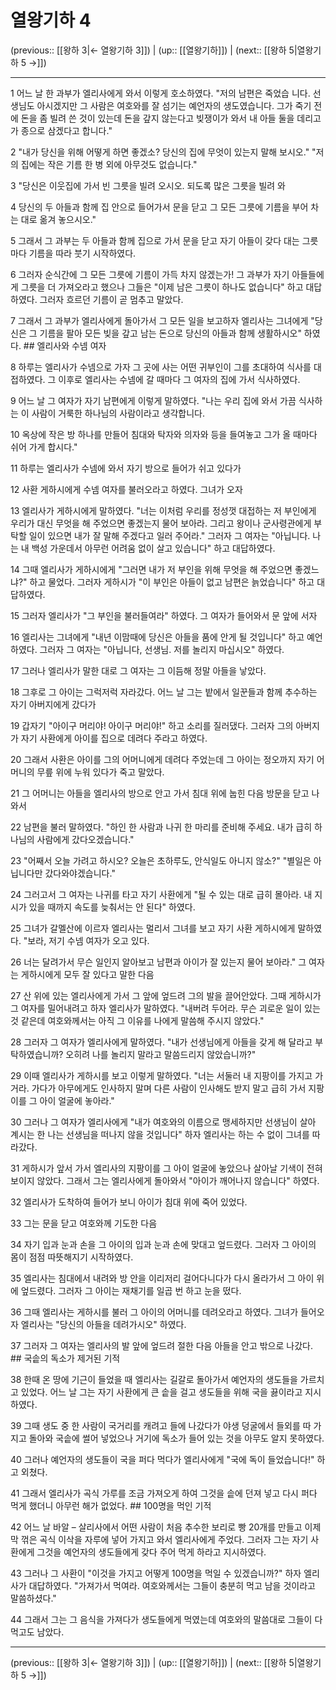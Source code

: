 # 열왕기하 4

(previous:: [[왕하 3|← 열왕기하 3]]) | (up:: [[열왕기하]]) | (next:: [[왕하 5|열왕기하 5 →]])

***




1 
어느 날 한 과부가 엘리사에게 와서 이렇게 호소하였다. "저의 남편은 죽었습 니다. 선생님도 아시겠지만 그 사람은 여호와를 잘 섬기는 예언자의 생도였습니다. 그가 죽기 전에 돈을 좀 빌려 쓴 것이 있는데 돈을 갚지 않는다고 빚쟁이가 와서 내 아들 둘을 데리고 가 종으로 삼겠다고 합니다." 



2 
"내가 당신을 위해 어떻게 하면 좋겠소? 당신의 집에 무엇이 있는지 말해 보시오." "저의 집에는 작은 기름 한 병 외에 아무것도 없습니다." 



3 
"당신은 이웃집에 가서 빈 그릇을 빌려 오시오. 되도록 많은 그릇을 빌려 와 



4 
당신의 두 아들과 함께 집 안으로 들어가서 문을 닫고 그 모든 그릇에 기름을 부어 차는 대로 옮겨 놓으시오." 



5 
그래서 그 과부는 두 아들과 함께 집으로 가서 문을 닫고 자기 아들이 갖다 대는 그릇마다 기름을 따라 붓기 시작하였다. 



6 
그러자 순식간에 그 모든 그릇에 기름이 가득 차지 않겠는가! 그 과부가 자기 아들들에게 그릇을 더 가져오라고 했으나 그들은 "이제 남은 그릇이 하나도 없습니다" 하고 대답하였다. 그러자 흐르던 기름이 곧 멈추고 말았다. 



7 
그래서 그 과부가 엘리사에게 돌아가서 그 모든 일을 보고하자 엘리사는 그녀에게 "당신은 그 기름을 팔아 모든 빚을 갚고 남는 돈으로 당신의 아들과 함께 생활하시오" 하였다. ## 엘리사와 수넴 여자 



8 
하루는 엘리사가 수넴으로 가자 그 곳에 사는 어떤 귀부인이 그를 초대하여 식사를 대접하였다. 그 이후로 엘리사는 수넴에 갈 때마다 그 여자의 집에 가서 식사하였다. 



9 
어느 날 그 여자가 자기 남편에게 이렇게 말하였다. "나는 우리 집에 와서 가끔 식사하는 이 사람이 거룩한 하나님의 사람이라고 생각합니다. 



10 
옥상에 작은 방 하나를 만들어 침대와 탁자와 의자와 등을 들여놓고 그가 올 때마다 쉬어 가게 합시다." 



11 
하루는 엘리사가 수넴에 와서 자기 방으로 들어가 쉬고 있다가 



12 
사환 게하시에게 수넴 여자를 불러오라고 하였다. 그녀가 오자 



13 
엘리사가 게하시에게 말하였다. "너는 이처럼 우리를 정성껏 대접하는 저 부인에게 우리가 대신 무엇을 해 주었으면 좋겠는지 물어 보아라. 그리고 왕이나 군사령관에게 부탁할 일이 있으면 내가 잘 말해 주겠다고 일러 주어라." 그러자 그 여자는 "아닙니다. 나는 내 백성 가운데서 아무런 어려움 없이 살고 있습니다" 하고 대답하였다. 



14 
그때 엘리사가 게하시에게 "그러면 내가 저 부인을 위해 무엇을 해 주었으면 좋겠느냐?" 하고 물었다. 그러자 게하시가 "이 부인은 아들이 없고 남편은 늙었습니다" 하고 대답하였다. 



15 
그러자 엘리사가 "그 부인을 불러들여라" 하였다. 그 여자가 들어와서 문 앞에 서자 



16 
엘리사는 그녀에게 "내년 이맘때에 당신은 아들을 품에 안게 될 것입니다" 하고 예언하였다. 그러자 그 여자는 "아닙니다, 선생님. 저를 놀리지 마십시오" 하였다. 



17 
그러나 엘리사가 말한 대로 그 여자는 그 이듬해 정말 아들을 낳았다. 



18 
그후로 그 아이는 그럭저럭 자라갔다. 어느 날 그는 밭에서 일꾼들과 함께 추수하는 자기 아버지에게 갔다가 



19 
갑자기 "아이구 머리야! 아이구 머리야!" 하고 소리를 질러댔다. 그러자 그의 아버지가 자기 사환에게 아이를 집으로 데려다 주라고 하였다. 



20 
그래서 사환은 아이를 그의 어머니에게 데려다 주었는데 그 아이는 정오까지 자기 어머니의 무릎 위에 누워 있다가 죽고 말았다. 



21 
그 어머니는 아들을 엘리사의 방으로 안고 가서 침대 위에 눕힌 다음 방문을 닫고 나와서 



22 
남편을 불러 말하였다. "하인 한 사람과 나귀 한 마리를 준비해 주세요. 내가 급히 하나님의 사람에게 갔다오겠습니다." 



23 
"어째서 오늘 가려고 하시오? 오늘은 초하루도, 안식일도 아니지 않소?" "별일은 아닙니다만 갔다와야겠습니다." 



24 
그러고서 그 여자는 나귀를 타고 자기 사환에게 "될 수 있는 대로 급히 몰아라. 내 지시가 있을 때까지 속도를 늦춰서는 안 된다" 하였다. 



25 
그녀가 갈멜산에 이르자 엘리사는 멀리서 그녀를 보고 자기 사환 게하시에게 말하였다. "보라, 저기 수넴 여자가 오고 있다. 



26 
너는 달려가서 무슨 일인지 알아보고 남편과 아이가 잘 있는지 물어 보아라." 그 여자는 게하시에게 모두 잘 있다고 말한 다음 



27 
산 위에 있는 엘리사에게 가서 그 앞에 엎드려 그의 발을 끌어안았다. 그때 게하시가 그 여자를 밀어내려고 하자 엘리사가 말하였다. "내버려 두어라. 무슨 괴로운 일이 있는 것 같은데 여호와께서는 아직 그 이유를 나에게 말씀해 주시지 않았다." 



28 
그러자 그 여자가 엘리사에게 말하였다. "내가 선생님에게 아들을 갖게 해 달라고 부탁하였습니까? 오히려 나를 놀리지 말라고 말씀드리지 않았습니까?" 



29 
이때 엘리사가 게하시를 보고 이렇게 말하였다. "너는 서둘러 내 지팡이를 가지고 가거라. 가다가 아무에게도 인사하지 말며 다른 사람이 인사해도 받지 말고 급히 가서 지팡이를 그 아이 얼굴에 놓아라." 



30 
그러나 그 여자가 엘리사에게 "내가 여호와의 이름으로 맹세하지만 선생님이 살아 계시는 한 나는 선생님을 떠나지 않을 것입니다" 하자 엘리사는 하는 수 없이 그녀를 따라갔다. 



31 
게하시가 앞서 가서 엘리사의 지팡이를 그 아이 얼굴에 놓았으나 살아날 기색이 전혀 보이지 않았다. 그래서 그는 엘리사에게 돌아와서 "아이가 깨어나지 않습니다" 하였다. 



32 
엘리사가 도착하여 들어가 보니 아이가 침대 위에 죽어 있었다. 



33 
그는 문을 닫고 여호와께 기도한 다음 



34 
자기 입과 눈과 손을 그 아이의 입과 눈과 손에 맞대고 엎드렸다. 그러자 그 아이의 몸이 점점 따뜻해지기 시작하였다. 



35 
엘리사는 침대에서 내려와 방 안을 이리저리 걸어다니다가 다시 올라가서 그 아이 위에 엎드렸다. 그러자 그 아이는 재채기를 일곱 번 하고 눈을 떴다. 



36 
그때 엘리사는 게하시를 불러 그 아이의 어머니를 데려오라고 하였다. 그녀가 들어오자 엘리사는 "당신의 아들을 데려가시오" 하였다. 



37 
그러자 그 여자는 엘리사의 발 앞에 엎드려 절한 다음 아들을 안고 밖으로 나갔다. ## 국솥의 독소가 제거된 기적 



38 
한때 온 땅에 기근이 들었을 때 엘리사는 길갈로 돌아가서 예언자의 생도들을 가르치고 있었다. 어느 날 그는 자기 사환에게 큰 솥을 걸고 생도들을 위해 국을 끓이라고 지시하였다. 



39 
그때 생도 중 한 사람이 국거리를 캐려고 들에 나갔다가 야생 덩굴에서 들외를 따 가지고 돌아와 국솥에 썰어 넣었으나 거기에 독소가 들어 있는 것을 아무도 알지 못하였다. 



40 
그러나 예언자의 생도들이 국을 퍼다 먹다가 엘리사에게 "국에 독이 들었습니다!" 하고 외쳤다. 



41 
그래서 엘리사가 곡식 가루를 조금 가져오게 하여 그것을 솥에 던져 넣고 다시 퍼다 먹게 했더니 아무런 해가 없었다. ## 100명을 먹인 기적 



42 
어느 날 바알 – 살리사에서 어떤 사람이 처음 추수한 보리로 빵 20개를 만들고 이제 막 꺾은 곡식 이삭을 자루에 넣어 가지고 와서 엘리사에게 주었다. 그러자 그는 자기 사환에게 그것을 예언자의 생도들에게 갖다 주어 먹게 하라고 지시하였다. 



43 
그러나 그 사환이 "이것을 가지고 어떻게 100명을 먹일 수 있겠습니까?" 하자 엘리사가 대답하였다. "가져가서 먹여라. 여호와께서는 그들이 충분히 먹고 남을 것이라고 말씀하셨다." 



44 
그래서 그는 그 음식을 가져다가 생도들에게 먹였는데 여호와의 말씀대로 그들이 다 먹고도 남았다.

***

(previous:: [[왕하 3|← 열왕기하 3]]) | (up:: [[열왕기하]]) | (next:: [[왕하 5|열왕기하 5 →]])

